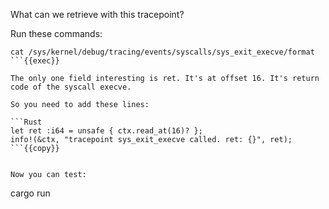 What can we retrieve with this tracepoint?

Run these commands:

```plain
cat /sys/kernel/debug/tracing/events/syscalls/sys_exit_execve/format
```{{exec}}

The only one field interesting is ret. It's at offset 16. It's return code of the syscall execve.

So you need to add these lines:

```Rust
let ret :i64 = unsafe { ctx.read_at(16)? };
info!(&ctx, "tracepoint sys_exit_execve called. ret: {}", ret);
```{{copy}}


Now you can test:
```
cargo run
```{{exec}}
